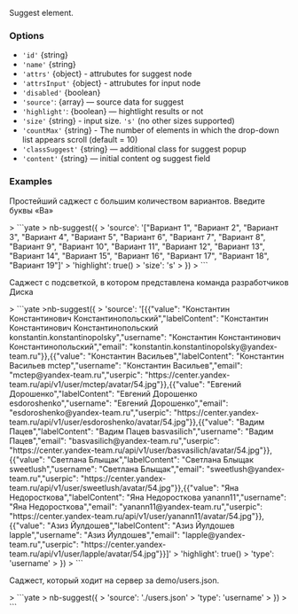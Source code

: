 Suggest element.


### Options
 * `'id'` {string}
 * `'name'` {string}
 * `'attrs'` {object} - attrubutes for suggest node
 * `'attrsInput'` {object} - attrubutes for input node
 * `'disabled'` {boolean}
 * `'source'`: {array} — source data for suggest
 * `'highlight'`: {boolean} — hightlight results or not
 * `'size'` {string}  - input size. `'s'` (no other sizes supported)
 * `'countMax'` {string}  - The number of elements in which the drop-down list appears scroll (default = 10)
 * `'classSuggest'` {string} — additional class for suggest popup
 * `'content'` {string} — initial content og suggest field


### Examples
Простейший саджест с большим количеством вариантов. Введите буквы «Ва»

<div example="suggest"/>                                                         
> ```yate                                                                         
> nb-suggest({
>   'source': '["Вариант 1", "Вариант 2", "Вариант 3", "Вариант 4", "Вариант 5", "Вариант 6", "Вариант 7", "Вариант 8", "Вариант 9", "Вариант 10", "Вариант 11", "Вариант 12", "Вариант 13", "Вариант 14", "Вариант 15", "Вариант 16", "Вариант 17", "Вариант 18", "Вариант 19"]'
>   'highlight': true()
>   'size': 's'
> })                                                                           
> ```                                                                             

Саджест с подсветкой, в котором представлена команда разработчиков Диска
<div example="suggestUser"/>                                                         
> ```yate
>nb-suggest({
>     'source': '[{{"value": "Константин Константинович Константинопольский","labelContent": "Константин Константинович Константинопольский konstantin.konstantinopolsky","username": "Константин Константинович Константинопольский","email": "konstantin.konstantinopolsky@yandex-team.ru"}},{{"value": "Константин Васильев","labelContent": "Константин Васильев mctep","username": "Константин Васильев","email": "mctep@yandex-team.ru","userpic": "https://center.yandex-team.ru/api/v1/user/mctep/avatar/54.jpg"}},{{"value": "Евгений Дорошенко","labelContent": "Евгений Дорошенко esdoroshenko","username": "Евгений Дорошенко","email": "esdoroshenko@yandex-team.ru","userpic": "https://center.yandex-team.ru/api/v1/user/esdoroshenko/avatar/54.jpg"}},{{"value": "Вадим Пацев","labelContent": "Вадим Пацев basvasilich","username": "Вадим Пацев","email": "basvasilich@yandex-team.ru","userpic": "https://center.yandex-team.ru/api/v1/user/basvasilich/avatar/54.jpg"}},{{"value": "Светлана Блыщак","labelContent": "Светлана Блыщак sweetlush","username": "Светлана Блыщак","email": "sweetlush@yandex-team.ru","userpic": "https://center.yandex-team.ru/api/v1/user/sweetlush/avatar/54.jpg"}},{{"value": "Яна Недоросткова","labelContent": "Яна Недоросткова yanann11","username": "Яна Недоросткова","email": "yanann11@yandex-team.ru","userpic": "https://center.yandex-team.ru/api/v1/user/yanann11/avatar/54.jpg"}},{{"value": "Азиз Йулдошев","labelContent": "Азиз Йулдошев lapple","username": "Азиз Йулдошев","email": "lapple@yandex-team.ru","userpic": "https://center.yandex-team.ru/api/v1/user/lapple/avatar/54.jpg"}}]'
>     'highlight': true()
>     'type': 'username'
> })
> ```

Саджест, который ходит на сервер за demo/users.json.
<div example="suggestUser2"/> 
> ```yate
>  nb-suggest({
>      'source': './users.json'
>      'type': 'username'
>  })
> ``` 
